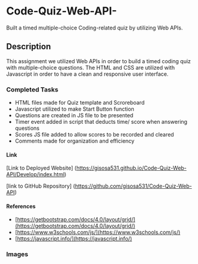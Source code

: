 # Code-Quiz-Web-API-
Built a timed multiple-choice Coding-related quiz by utilizing Web APIs.

## Description
This assignment we utilized Web APIs in order to build a timed coding quiz with multiple-choice questions. The HTML and CSS are utilized with Javascript in order to have a clean and responsive user interface. 

### Completed Tasks
* HTML files made for Quiz template and Scroreboard
* Javascript utilized to make Start Button function
* Questions are created in JS file to be presented
* Timer event added in script that deducts time/ score when answering questions
* Scores JS file added to allow scores to be recorded and cleared
* Comments made for organization and efficiency

#### Link
[Link to Deployed Website] (https://gisosa531.github.io/Code-Quiz-Web-API/Develop/index.html)

[link to GitHub Repository] (https://github.com/gisosa531/Code-Quiz-Web-API)

#### References
*   [https://getbootstrap.com/docs/4.0/layout/grid/](https://getbootstrap.com/docs/4.0/layout/grid/)
*   [https://www.w3schools.com/js/](https://www.w3schools.com/js/)
*   [https://javascript.info/](https://javascript.info/)

### Images

